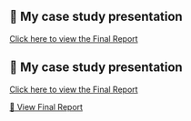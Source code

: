 ## 📄 My case study presentation

[Click here to view the Final Report](https://MananaML/MananaML.github.io/Final_report.pdf)

## 📄 My case study presentation

[Click here to view the Final Report](https://mananaml.github.io/Final_report.pdf)


[📄 View Final Report](https://mananaml.github.io/Final_report.pdf)
